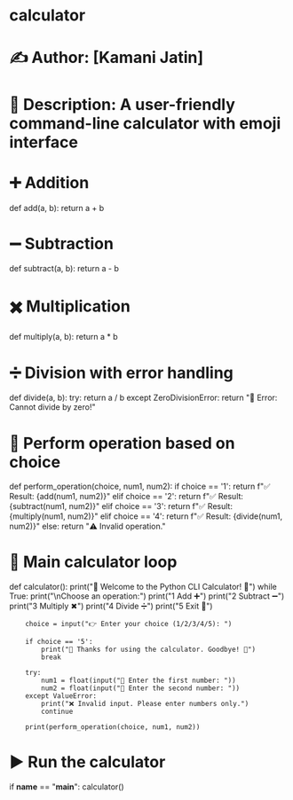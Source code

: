 # calculator
# ✍️ Author: [Kamani Jatin]
# 📄 Description: A user-friendly command-line calculator with emoji interface

# ➕ Addition
def add(a, b):
    return a + b

# ➖ Subtraction
def subtract(a, b):
    return a - b

# ✖️ Multiplication
def multiply(a, b):
    return a * b

# ➗ Division with error handling
def divide(a, b):
    try:
        return a / b
    except ZeroDivisionError:
        return "🚫 Error: Cannot divide by zero!"

# 🧠 Perform operation based on choice
def perform_operation(choice, num1, num2):
    if choice == '1':
        return f"✅ Result: {add(num1, num2)}"
    elif choice == '2':
        return f"✅ Result: {subtract(num1, num2)}"
    elif choice == '3':
        return f"✅ Result: {multiply(num1, num2)}"
    elif choice == '4':
        return f"✅ Result: {divide(num1, num2)}"
    else:
        return "⚠️ Invalid operation."

# 🔁 Main calculator loop
def calculator():
    print("🎉 Welcome to the Python CLI Calculator! 🧮")
    while True:
        print("\nChoose an operation:")
        print("1  Add ➕")
        print("2  Subtract ➖")
        print("3  Multiply ✖")
        print("4  Divide ➗")
        print("5  Exit  🚪")

        choice = input("👉 Enter your choice (1/2/3/4/5): ")

        if choice == '5':
            print("👋 Thanks for using the calculator. Goodbye! 🌟")
            break

        try:
            num1 = float(input("🔢 Enter the first number: "))
            num2 = float(input("🔢 Enter the second number: "))
        except ValueError:
            print("❌ Invalid input. Please enter numbers only.")
            continue

        print(perform_operation(choice, num1, num2))

# ▶️ Run the calculator
if __name__ == "__main__":
    calculator()
